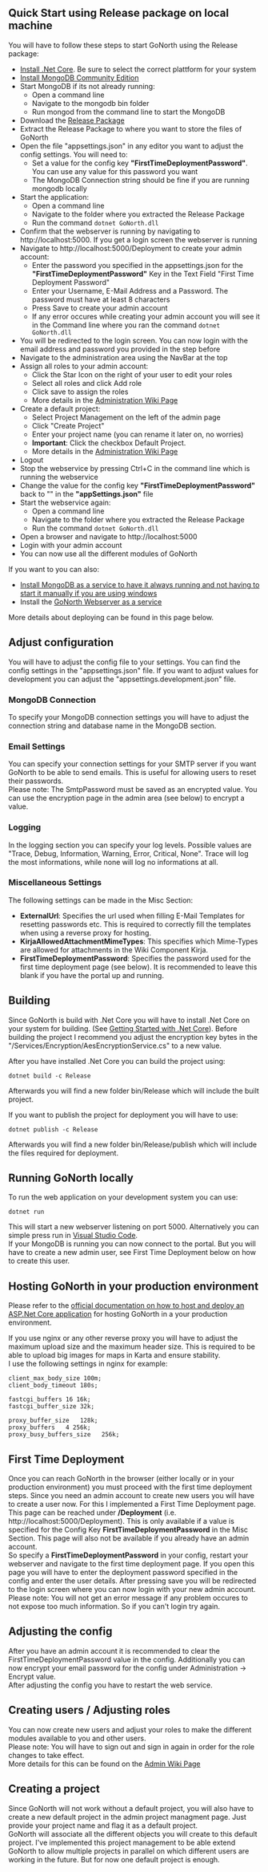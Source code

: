 ## Quick Start using Release package on local machine
You will have to follow these steps to start GoNorth using the Release package:
 * [Install .Net Core](https://www.microsoft.com/net/learn/get-started). Be sure to select the correct plattform for your system
 * [Install MongoDB Community Edition](https://docs.mongodb.com/manual/administration/install-community/)
 * Start MongoDB if its not already running:
   * Open a command line
   * Navigate to the mongodb bin folder
   * Run mongod from the command line to start the MongoDB
 * Download the [Release Package](https://github.com/steffendx/GoNorth/releases)
 * Extract the Release Package to where you want to store the files of GoNorth
 * Open the file "appsettings.json" in any editor you want to adjust the config settings. You will need to:
   * Set a value for the config key **"FirstTimeDeploymentPassword"**. You can use any value for this password you want
   * The MongoDB Connection string should be fine if you are running mongodb locally
 * Start the application:
   * Open a command line
   * Navigate to the folder where you extracted the Release Package
   * Run the command `dotnet GoNorth.dll`
 * Confirm that the webserver is running by navigating to http://localhost:5000. If you get a login screen the webserver is running
 * Navigate to http://localhost:5000/Deployment to create your admin account:
   * Enter the password you specified in the appsettings.json for the **"FirstTimeDeploymentPassword"** Key in the Text Field "First Time Deployment Password"
   * Enter your Username, E-Mail Address and a Password. The password must have at least 8 characters
   * Press Save to create your admin account
   * If any error occures while creating your admin account you will see it in the Command line where you ran the command `dotnet GoNorth.dll`
 * You will be redirected to the login screen. You can now login with the email address and password you provided in the step before
 * Navigate to the administration area using the NavBar at the top
 * Assign all roles to your admin account:
   * Click the Star Icon on the right of your user to edit your roles
   * Select all roles and click Add role
   * Click save to assign the roles
   * More details in the [Administration Wiki Page](/steffendx/GoNorth/wiki/Administration#user-management)
 * Create a default project:
   * Select Project Management on the left of the admin page
   * Click "Create Project"
   * Enter your project name (you can rename it later on, no worries)
   * **Important**: Click the checkbox Default Project.
   * More details in the [Administration Wiki Page](/steffendx/GoNorth/wiki/Administration#project-management)
 * Logout
 * Stop the webservice by pressing Ctrl+C in the command line which is running the webservice
 * Change the value for the config key **"FirstTimeDeploymentPassword"** back to "" in the **"appSettings.json"** file
 * Start the webservice again:
   * Open a command line
   * Navigate to the folder where you extracted the Release Package
   * Run the command `dotnet GoNorth.dll`
 * Open a browser and navigate to http://localhost:5000
 * Login with your admin account
 * You can now use all the different modules of GoNorth

If you want to you can also:
 * [Install MongoDB as a service to have it always running and not having to start it manually if you are using windows](https://docs.mongodb.com/manual/tutorial/install-mongodb-on-windows/#configure-a-windows-service-for-mongodb-community-edition)
 * Install the [GoNorth Webserver as a service](https://docs.microsoft.com/en-us/aspnet/core/host-and-deploy/?tabs=aspnetcore2x)

More details about deploying can be found in this page below.

## Adjust configuration
You will have to adjust the config file to your settings. You can find the config settings in the "appsettings.json" file. If you want to adjust values for development you can adjust the "appsettings.development.json" file.

### MongoDB Connection
To specify your MongoDB connection settings you will have to adjust the connection string and database name in the MongoDB section.

### Email Settings
You can specify your connection settings for your SMTP server if you want GoNorth to be able to send emails. This is useful for allowing users to reset their passwords.  
Please note: The SmtpPassword must be saved as an encrypted value. You can use the encryption page in the admin area (see below) to encrypt a value.

### Logging
In the logging section you can specify your log levels. Possible values are "Trace, Debug, Information, Warning, Error, Critical, None". Trace will log the most informations, while none will log no informations at all.

### Miscellaneous Settings
The following settings can be made in the Misc Section:
 * **ExternalUrl**: Specifies the url used when filling E-Mail Templates for resetting passwords etc. This is required to correctly fill the templates when using a reverse proxy for hosting.
 * **KirjaAllowedAttachmentMimeTypes**: This specifies which Mime-Types are allowed for attachments in the Wiki Component Kirja.
 * **FirstTimeDeploymentPassword**: Specifies the password used for the first time deployment page (see below). It is recommended to leave this blank if you have the portal up and running.

## Building
Since GoNorth is build with .Net Core you will have to install .Net Core on your system for building. (See [Getting Started with .Net Core](https://www.microsoft.com/net/learn/get-started)). Before building the project I recommend you adjust the encryption key bytes in the "/Services/Encryption/AesEncryptionService.cs" to a new value.

After you have installed .Net Core you can build the project using:

    dotnet build -c Release

Afterwards you will find a new folder bin/Release which will include the built project.

If you want to publish the project for deployment you will have to use:

    dotnet publish -c Release

Afterwards you will find a new folder bin/Release/publish which will include the files required for deployment.

## Running GoNorth locally
To run the web application on your development system you can use:

    dotnet run

This will start a new webserver listening on port 5000. Alternatively you can simple press run in [Visual Studio Code](https://code.visualstudio.com/).  
If your MongoDB is running you can now connect to the portal. But you will have to create a new admin user, see First Time Deployment below on how to create this user.

## Hosting GoNorth in your production environment
Please refer to the [official documentation on how to host and deploy an ASP.Net Core application](https://docs.microsoft.com/en-us/aspnet/core/host-and-deploy/?tabs=aspnetcore2x) for hosting GoNorth in a your production environment.

If you use nginx or any other reverse proxy you will have to adjust the maximum upload size and the maximum header size. This is required to be able to upload big images for maps in Karta and ensure stability.  
I use the following settings in nginx for example:
    
    client_max_body_size 100m;
    client_body_timeout 180s;

    fastcgi_buffers 16 16k; 
    fastcgi_buffer_size 32k;

    proxy_buffer_size   128k;
    proxy_buffers   4 256k;
    proxy_busy_buffers_size   256k;

## First Time Deployment
Once you can reach GoNorth in the browser (either locally or in your production environment) you must proceed with the first time deployment steps.
Since you need an admin account to create new users you will have to create a user now. For this I implemented a First Time Deployment page.  
This page can be reached under **/Deployment** (i.e. http://localhost:5000/Deployment). This is only available if a value is specified for the Config Key **FirstTimeDeploymentPassword** in the Misc Section. This page will also not be available if you already have an admin account.  
So specify a **FirstTimeDeploymentPassword** in your config, restart your webserver and navigate to the first time deployment page. If you open this page you will have to enter the deployment password specified in the config and enter the user details. After pressing save you will be redirected to the login screen where you can now login with your new admin account.  
Please note: You will not get an error message if any problem occures to not expose too much information. So if you can't login try again.

## Adjusting the config
After you have an admin account it is recommended to clear the FirstTimeDeploymentPassword value in the config. Additionally you can now encrypt your email password for the config under Administration -> Encrypt value.  
After adjusting the config you have to restart the web service.  

## Creating users / Adjusting roles
You can now create new users and adjust your roles to make the different modules available to you and other users.  
Please note: You will have to sign out and sign in again in order for the role changes to take effect.  
More details for this can be found on the [Admin Wiki Page](Administration.md)

## Creating a project
Since GoNorth will not work without a default project, you will also have to create a new default project in the admin project managment page. Just provide your project name and flag it as a default project.  
GoNorth will associate all the different objects you will create to this default project. I've implemented this project management to be able extend GoNorth to allow multiple projects in parallel on which different users are working in the future. But for now one default project is enough.